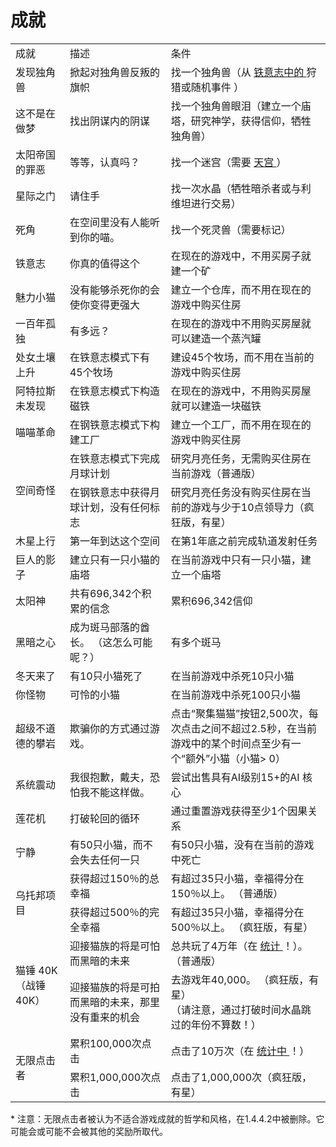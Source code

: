 # 成就
<table class="wikitable">
	<tbody>
		<tr>
			<td class="em" style="text-align: left; ">
						成就
			</td>
			<td class="em" style="text-align: left; ">
						描述
			</td>
			<td class="em" style="text-align: left; ">
						条件
			</td>
		</tr>
		<tr>
			<td style="text-align: left; ">
						发现独角兽
			</td>
			<td style="text-align: left; ">
						掀起对独角兽反叛的旗帜
			</td>
			<td style="text-align: left; ">
						找一个独角兽（从
				<a href="#Iron+Will">
							铁意志中的
				</a>
						狩猎或随机事件
						）
			</td>
		</tr>
		<tr>
			<td style="text-align: left; ">
						这不是在做梦
			</td>
			<td style="text-align: left; ">
						找出阴谋内的阴谋
			</td>
			<td style="text-align: left; ">
						找一个独角兽眼泪（建立一个庙塔，研究神学，获得信仰，牺牲独角兽）
			</td>
		</tr>
		<tr>
			<td style="text-align: left; ">
						太阳帝国的罪恶
			</td>
			<td style="text-align: left; ">
						等等，认真吗？
			</td>
			<td style="text-align: left; ">
						找一个迷宫（需要
				<a href="#Religion#Sky_Palace">
							天宫
				</a>
						）
			</td>
		</tr>
		<tr>
			<td style="text-align: left; ">
						星际之门
			</td>
			<td style="text-align: left; ">
						请住手
			</td>
			<td style="text-align: left; ">
						找一次水晶（牺牲暗杀者或与利维坦进行交易）
			</td>
		</tr>
		<tr>
			<td style="text-align: left; ">
						死角
			</td>
			<td style="text-align: left; ">
						在空间里没有人能听到你的喵。
			</td>
			<td style="text-align: left; ">
						找一个死灵兽（需要标记）
			</td>
		</tr>
		<tr>
			<td style="text-align: left; ">
						铁意志
			</td>
			<td style="text-align: left; ">
						你真的值得这个
			</td>
			<td style="text-align: left; ">
						在现在的游戏中，不用买房子就建一个矿
			</td>
		</tr>
		<tr>
			<td style="text-align: left; ">
						魅力小猫
			</td>
			<td style="text-align: left; ">
						没有能够杀死你的会使你变得更强大
			</td>
			<td style="text-align: left; ">
						建立一个仓库，而不用在现在的游戏中购买住房
			</td>
		</tr>
		<tr>
			<td style="text-align: left; ">
						一百年孤独
			</td>
			<td style="text-align: left; ">
						有多远？
			</td>
			<td style="text-align: left; ">
						在现在的游戏中不用购买房屋就可以建造一个蒸汽罐
			</td>
		</tr>
		<tr>
			<td style="text-align: left; ">
						处女土壤上升
			</td>
			<td style="text-align: left; ">
						在铁意志模式下有45个牧场
			</td>
			<td style="text-align: left; ">
						建设45个牧场，而不用在当前的游戏中购买住房
			</td>
		</tr>
		<tr>
			<td style="text-align: left; ">
						阿特拉斯未发现
			</td>
			<td style="text-align: left; ">
						在铁意志模式下构造磁铁
			</td>
			<td style="text-align: left; ">
						在现在的游戏中，不用购买房屋就可以建造一块磁铁
			</td>
		</tr>
		<tr>
			<td style="text-align: left; ">
						喵喵革命
			</td>
			<td style="text-align: left; ">
						在钢铁意志模式下构建工厂
			</td>
			<td style="text-align: left; ">
						建立一个工厂，而不用在现在的游戏中购买住房
			</td>
		</tr>
		<tr>
			<td rowspan="2" style="text-align: left; ">
						空间奇怪
			</td>
			<td style="text-align: left; ">
						在铁意志模式下完成月球计划
			</td>
			<td style="text-align: left; ">
						研究月亮任务，无需购买住房在当前游戏（普通版）
			</td>
		</tr>
		<tr>
			<td style="text-align: left; ">
						在钢铁意志中获得月球计划，没有任何标志
			</td>
			<td style="text-align: left; ">
						研究月亮任务没有购买住房在当前的游戏与少于10点领导力（疯狂版，有星）
			</td>
		</tr>
		<tr>
			<td style="text-align: left; ">
						木星上行
			</td>
			<td style="text-align: left; ">
						第一年到达这个空间
			</td>
			<td style="text-align: left; ">
						在第1年底之前完成轨道发射任务
			</td>
		</tr>
		<tr>
			<td style="text-align: left; ">
						巨人的影子
			</td>
			<td style="text-align: left; ">
						建立只有一只小猫的庙塔
			</td>
			<td style="text-align: left; ">
						在当前游戏中只有一只小猫，建立一个庙塔
			</td>
		</tr>
		<tr>
			<td style="text-align: left; ">
						太阳神
			</td>
			<td style="text-align: left; ">
						共有696,342个积累的信念
			</td>
			<td style="text-align: left; ">
						累积696,342信仰
			</td>
		</tr>
		<tr>
			<td style="text-align: left; ">
						黑暗之心
			</td>
			<td style="text-align: left; ">
						成为斑马部落的酋长。
						（这怎么可能呢？）
			</td>
			<td style="text-align: left; ">
						有多个斑马
			</td>
		</tr>
		<tr>
			<td style="text-align: left; ">
						冬天来了
			</td>
			<td style="text-align: left; ">
						有10只小猫死了
			</td>
			<td style="text-align: left; ">
						在当前游戏中杀死10只小猫
			</td>
		</tr>
		<tr>
			<td style="text-align: left; ">
						你怪物
			</td>
			<td style="text-align: left; ">
						可怜的小猫
			</td>
			<td style="text-align: left; ">
						在当前游戏中杀死100只小猫
			</td>
		</tr>
		<tr>
			<td style="text-align: left; ">
						超级不道德的攀岩
			</td>
			<td style="text-align: left; ">
						欺骗你的方式通过游戏。
			</td>
			<td style="text-align: left; ">
						点击“聚集猫猫”按钮2,500次，每次点击之间不超过2.5秒，在当前游戏中的某个时间点至少有一个“额外”小猫（小猫&gt; 0）
			</td>
		</tr>
		<tr>
			<td style="text-align: left; ">
						系统震动
			</td>
			<td style="text-align: left; ">
						我很抱歉，戴夫，恐怕我不能这样做。
			</td>
			<td style="text-align: left; ">
						尝试出售具有AI级别15+的AI 核心
			</td>
		</tr>
		<tr>
			<td style="text-align: left; ">
						莲花机
			</td>
			<td style="text-align: left; ">
						打破轮回的循环
			</td>
			<td style="text-align: left; ">
						通过重置游戏获得至少1个因果关系
			</td>
		</tr>
		<tr>
			<td style="text-align: left; ">
						宁静
			</td>
			<td style="text-align: left; ">
						有50只小猫，而不会失去任何一只
			</td>
			<td style="text-align: left; ">
						有50只小猫，没有在当前的游戏中死亡
			</td>
		</tr>
		<tr>
			<td rowspan="2" style="text-align: left; ">
						乌托邦项目
			</td>
			<td style="text-align: left; ">
						获得超过150％的总幸福
			</td>
			<td style="text-align: left; ">
						有超过35只小猫，幸福得分在150％以上。
						（普通版）
			</td>
		</tr>
		<tr>
			<td style="text-align: left; ">
						获得超过500％的完全幸福
			</td>
			<td style="text-align: left; ">
						有超过35只小猫，幸福得分在500％以上。
						（疯狂版，有星）
			</td>
		</tr>
		<tr>
			<td rowspan="2" style="text-align: left; ">
						猫锤 40K（战锤40K）
			</td>
			<td style="text-align: left; ">
						迎接猫族的将是可怕而黑暗的未来
			</td>
			<td style="text-align: left; ">
						总共玩了4万年（在
				<a href="?file=001-猫咪百科/10-统计">
							统计
				</a>
						！）。
						（普通版）
			</td>
		</tr>
		<tr>
			<td style="text-align: left; ">
					迎接猫族的将是可拍而黑暗的未来，那里没有重来的机会
			</td>
			<td style="text-align: left; ">
						去游戏年40,000。
						（疯狂版，有星）
				<br style="clear:both">
						（请注意，通过打破时间水晶跳过的年份不算数！）
			</td>
		</tr>
		<tr>
			<td rowspan="2" style="text-align: left; ">
						无限点击者
			</td>
			<td style="text-align: left; ">
						累积100,000次点击
			</td>
			<td style="text-align: left; ">
						点击了10万次（在
				<a href="?file=001-猫咪百科/10-统计">
							统计中
				</a>
						！）
			</td>
		</tr>
		<tr>
			<td style="text-align: left; ">
						累积1,000,000次点击
			</td>
			<td style="text-align: left; ">
						点击了1,000,000次（疯狂版，有星）
			</td>
		</tr>
	</tbody>
</table>
* 注意：无限点击者被认为不适合游戏成就的哲学和风格，在1.4.4.2中被删除。它可能会或可能不会被其他的奖励所取代。